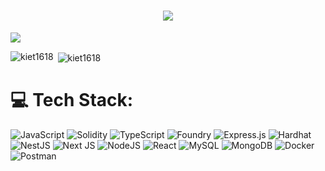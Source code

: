   
  <h1 align="center" ><img src="https://readme-typing-svg.demolab.com?font=&color=%'008000'&lines=Hi 👋, I'm Kiet Tran!;%F0%9F%9A%80+Blockchain+Developer;%F0%9F%8E%93 Graduated from UIT;"></h1>

<p> <img align = 'center' src="https://github-profile-summary-cards.vercel.app/api/cards/profile-details?username=kiet1618&theme=github" /></p>

<p><img align="left" src="https://github-profile-summary-cards.vercel.app/api/cards/repos-per-language?username=kiet1618&theme=github&exclude=default" alt="kiet1618" /></p>
<p>&nbsp;<img align="center" src="https://github-profile-summary-cards.vercel.app/api/cards/stats?username=kiet1618&theme=github" alt="kiet1618" /></p>


# 💻 Tech Stack:
![JavaScript](https://img.shields.io/badge/javascript-%23323330.svg?style=for-the-badge&logo=javascript&logoColor=%23F7DF1E) ![Solidity](https://img.shields.io/badge/Solidity-%23363636.svg?style=for-the-badge&logo=solidity&logoColor=white) ![TypeScript](https://img.shields.io/badge/typescript-%23007ACC.svg?style=for-the-badge&logo=typescript&logoColor=white) ![Foundry](https://img.shields.io/badge/foundry-%2361DAFB.svg?style=for-the-badge) ![Express.js](https://img.shields.io/badge/express.js-%23404d59.svg?style=for-the-badge&logo=express&logoColor=%2361DAFB) ![Hardhat](https://img.shields.io/badge/hardhat-%23F7DF1E.svg?style=for-the-badge) ![NestJS](https://img.shields.io/badge/nestjs-%23E0234E.svg?style=for-the-badge&logo=nestjs&logoColor=white) ![Next JS](https://img.shields.io/badge/Next-black?style=for-the-badge&logo=next.js&logoColor=white) ![NodeJS](https://img.shields.io/badge/node.js-6DA55F?style=for-the-badge&logo=node.js&logoColor=white) ![React](https://img.shields.io/badge/react-%2320232a.svg?style=for-the-badge&logo=react&logoColor=%2361DAFB) ![MySQL](https://img.shields.io/badge/mysql-%2300f.svg?style=for-the-badge&logo=mysql&logoColor=white) ![MongoDB](https://img.shields.io/badge/MongoDB-%234ea94b.svg?style=for-the-badge&logo=mongodb&logoColor=white) ![Docker](https://img.shields.io/badge/docker-%230db7ed.svg?style=for-the-badge&logo=docker&logoColor=white) ![Postman](https://img.shields.io/badge/Postman-FF6C37?style=for-the-badge&logo=postman&logoColor=white)

